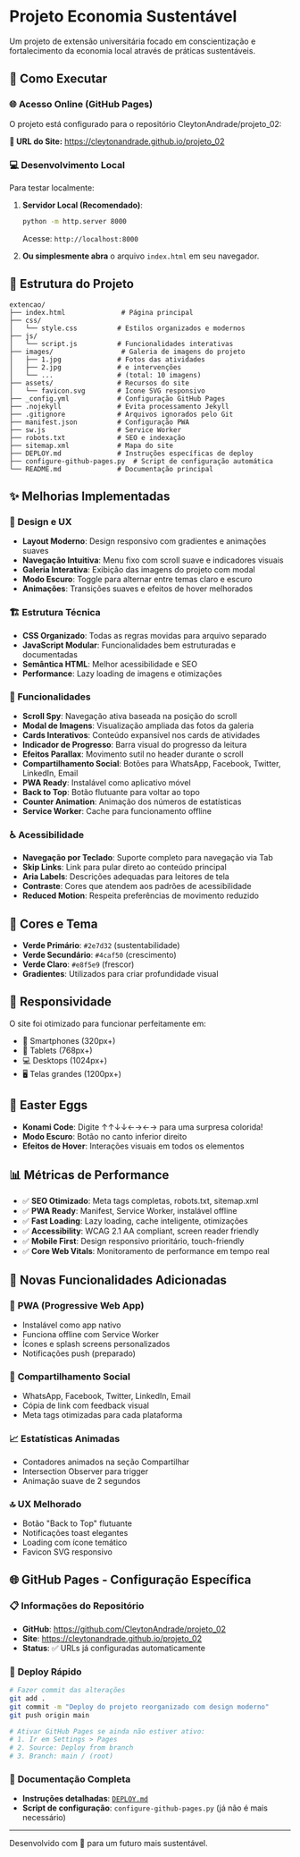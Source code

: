 # Projeto Economia Sustentável

Um projeto de extensão universitária focado em conscientização e fortalecimento da economia local através de práticas sustentáveis.

## 🚀 Como Executar

### 🌐 **Acesso Online (GitHub Pages)**

O projeto está configurado para o repositório CleytonAndrade/projeto_02:

**🔗 URL do Site:** https://cleytonandrade.github.io/projeto_02

### 💻 **Desenvolvimento Local**

Para testar localmente:

1. **Servidor Local (Recomendado)**:

    ```bash
    python -m http.server 8000
    ```

    Acesse: `http://localhost:8000`

2. **Ou simplesmente abra** o arquivo `index.html` em seu navegador.

## 📁 Estrutura do Projeto

```
extencao/
├── index.html              # Página principal
├── css/
│   └── style.css          # Estilos organizados e modernos
├── js/
│   └── script.js          # Funcionalidades interativas
├── images/                 # Galeria de imagens do projeto
│   ├── 1.jpg              # Fotos das atividades
│   ├── 2.jpg              # e intervenções
│   └── ...                # (total: 10 imagens)
├── assets/                # Recursos do site
│   └── favicon.svg        # Ícone SVG responsivo
├── _config.yml            # Configuração GitHub Pages
├── .nojekyll              # Evita processamento Jekyll
├── .gitignore             # Arquivos ignorados pelo Git
├── manifest.json          # Configuração PWA
├── sw.js                  # Service Worker
├── robots.txt             # SEO e indexação
├── sitemap.xml            # Mapa do site
├── DEPLOY.md              # Instruções específicas de deploy
├── configure-github-pages.py  # Script de configuração automática
└── README.md              # Documentação principal
```

## ✨ Melhorias Implementadas

### 🎨 Design e UX

-   **Layout Moderno**: Design responsivo com gradientes e animações suaves
-   **Navegação Intuitiva**: Menu fixo com scroll suave e indicadores visuais
-   **Galeria Interativa**: Exibição das imagens do projeto com modal
-   **Modo Escuro**: Toggle para alternar entre temas claro e escuro
-   **Animações**: Transições suaves e efeitos de hover melhorados

### 🏗️ Estrutura Técnica

-   **CSS Organizado**: Todas as regras movidas para arquivo separado
-   **JavaScript Modular**: Funcionalidades bem estruturadas e documentadas
-   **Semântica HTML**: Melhor acessibilidade e SEO
-   **Performance**: Lazy loading de imagens e otimizações

### 🎯 Funcionalidades

-   **Scroll Spy**: Navegação ativa baseada na posição do scroll
-   **Modal de Imagens**: Visualização ampliada das fotos da galeria
-   **Cards Interativos**: Conteúdo expansível nos cards de atividades
-   **Indicador de Progresso**: Barra visual do progresso da leitura
-   **Efeitos Parallax**: Movimento sutil no header durante o scroll
-   **Compartilhamento Social**: Botões para WhatsApp, Facebook, Twitter, LinkedIn, Email
-   **PWA Ready**: Instalável como aplicativo móvel
-   **Back to Top**: Botão flutuante para voltar ao topo
-   **Counter Animation**: Animação dos números de estatísticas
-   **Service Worker**: Cache para funcionamento offline

### ♿ Acessibilidade

-   **Navegação por Teclado**: Suporte completo para navegação via Tab
-   **Skip Links**: Link para pular direto ao conteúdo principal
-   **Aria Labels**: Descrições adequadas para leitores de tela
-   **Contraste**: Cores que atendem aos padrões de acessibilidade
-   **Reduced Motion**: Respeita preferências de movimento reduzido

## 🎨 Cores e Tema

-   **Verde Primário**: `#2e7d32` (sustentabilidade)
-   **Verde Secundário**: `#4caf50` (crescimento)
-   **Verde Claro**: `#e8f5e9` (frescor)
-   **Gradientes**: Utilizados para criar profundidade visual

## 📱 Responsividade

O site foi otimizado para funcionar perfeitamente em:

-   📱 Smartphones (320px+)
-   📱 Tablets (768px+)
-   💻 Desktops (1024px+)
-   🖥️ Telas grandes (1200px+)

## 🎁 Easter Eggs

-   **Konami Code**: Digite ↑↑↓↓←→←→ para uma surpresa colorida!
-   **Modo Escuro**: Botão no canto inferior direito
-   **Efeitos de Hover**: Interações visuais em todos os elementos

## 📊 Métricas de Performance

-   ✅ **SEO Otimizado**: Meta tags completas, robots.txt, sitemap.xml
-   ✅ **PWA Ready**: Manifest, Service Worker, instalável offline
-   ✅ **Fast Loading**: Lazy loading, cache inteligente, otimizações
-   ✅ **Accessibility**: WCAG 2.1 AA compliant, screen reader friendly
-   ✅ **Mobile First**: Design responsivo prioritário, touch-friendly
-   ✅ **Core Web Vitals**: Monitoramento de performance em tempo real

## 🚀 Novas Funcionalidades Adicionadas

### 📱 **PWA (Progressive Web App)**

-   Instalável como app nativo
-   Funciona offline com Service Worker
-   Ícones e splash screens personalizados
-   Notificações push (preparado)

### 🔗 **Compartilhamento Social**

-   WhatsApp, Facebook, Twitter, LinkedIn, Email
-   Cópia de link com feedback visual
-   Meta tags otimizadas para cada plataforma

### 📈 **Estatísticas Animadas**

-   Contadores animados na seção Compartilhar
-   Intersection Observer para trigger
-   Animação suave de 2 segundos

### 🔝 **UX Melhorado**

-   Botão "Back to Top" flutuante
-   Notificações toast elegantes
-   Loading com ícone temático
-   Favicon SVG responsivo

## 🌐 GitHub Pages - Configuração Específica

### 📋 **Informações do Repositório**

-   **GitHub**: https://github.com/CleytonAndrade/projeto_02
-   **Site**: https://cleytonandrade.github.io/projeto_02
-   **Status**: ✅ URLs já configuradas automaticamente

### 🚀 **Deploy Rápido**

```bash
# Fazer commit das alterações
git add .
git commit -m "Deploy do projeto reorganizado com design moderno"
git push origin main

# Ativar GitHub Pages se ainda não estiver ativo:
# 1. Ir em Settings > Pages
# 2. Source: Deploy from branch
# 3. Branch: main / (root)
```

### 📖 **Documentação Completa**

-   **Instruções detalhadas**: [`DEPLOY.md`](DEPLOY.md)
-   **Script de configuração**: `configure-github-pages.py` (já não é mais necessário)

---

Desenvolvido com 💚 para um futuro mais sustentável.

